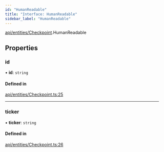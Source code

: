 ```yaml
---
id: "HumanReadable"
title: "Interface: HumanReadable"
sidebar_label: "HumanReadable"
---
```


[api/entities/Checkpoint](../../../../../modules/API/Entities/Checkpoint/Checkpoint.md).HumanReadable

## Properties

### id

• **id**: `string`

#### Defined in

[api/entities/Checkpoint.ts:25](https://github.com/PolymeshAssociation/polymesh-sdk/blob/95e180d28/src/api/entities/Checkpoint.ts#L25)

___

### ticker

• **ticker**: `string`

#### Defined in

[api/entities/Checkpoint.ts:26](https://github.com/PolymeshAssociation/polymesh-sdk/blob/95e180d28/src/api/entities/Checkpoint.ts#L26)
